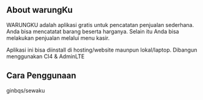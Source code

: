## About warungKu

WARUNGKU adalah aplikasi gratis untuk pencatatan penjualan sederhana. Anda bisa mencatatat barang beserta harganya. Selain itu Anda bisa melakukan penjualan melalui menu kasir.

Aplikasi ini bisa diinstall di hosting/website maunpun lokal/laptop. Dibangun menggunakan CI4 & AdminLTE

## Cara Penggunaan
ginbqs/sewaku